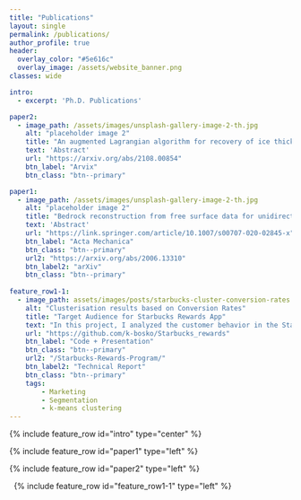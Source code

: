 ```yaml
---
title: "Publications"
layout: single
permalink: /publications/
author_profile: true
header:
  overlay_color: "#5e616c"
  overlay_image: /assets/website_banner.png
classes: wide

intro: 
  - excerpt: 'Ph.D. Publications'

paper2:
  - image_path: /assets/images/unsplash-gallery-image-2-th.jpg
    alt: "placeholder image 2"
    title: "An augmented Lagrangian algorithm for recovery of ice thickness in unidirectional flow using the Shallow Ice Approximation"
    text: 'Abstract'
    url: "https://arxiv.org/abs/2108.00854"
    btn_label: "Arvix"
    btn_class: "btn--primary"

paper1:
  - image_path: /assets/images/unsplash-gallery-image-2-th.jpg
    alt: "placeholder image 2"
    title: "Bedrock reconstruction from free surface data for unidirectional glacier flow with basal slip"
    text: 'Abstract'
    url: "https://link.springer.com/article/10.1007/s00707-020-02845-x"
    btn_label: "Acta Mechanica"
    btn_class: "btn--primary"
    url2: "https://arxiv.org/abs/2006.13310"
    btn_label2: "arXiv"
    btn_class: "btn--primary"
    
feature_row1-1:
  - image_path: assets/images/posts/starbucks-cluster-conversion-rates.png
    alt: "Clusterisation results based on Conversion Rates"
    title: "Target Audience for Starbucks Rewards App"
    text: "In this project, I analyzed the customer behavior in the Starbucks Rewards Mobile App. After signing up for the app, customers receive promotions every few days. The task was to identify which customers are influenced by promotional offers the most and what types of offers to send them in order to maximize the revenue. I used PCA and K-Means clustering to arrive at 3 customer segments (Disinterested, BOGO, Discount) based on Average Conversion Rates and explored their demographic profiles and shopping habits."
    url: "https://github.com/k-bosko/Starbucks_rewards"
    btn_label: "Code + Presentation"
    btn_class: "btn--primary"
    url2: "/Starbucks-Rewards-Program/"
    btn_label2: "Technical Report"
    btn_class: "btn--primary"
    tags: 
        - Marketing
        - Segmentation
        - k-means clustering
---
```


{% include feature_row id="intro" type="center" %}

{% include feature_row id="paper1" type="left" %}

{% include feature_row id="paper2" type="left" %}

&nbsp;
{% include feature_row id="feature_row1-1" type="left" %}
<a name="Marketing-Analytics"></a> 

